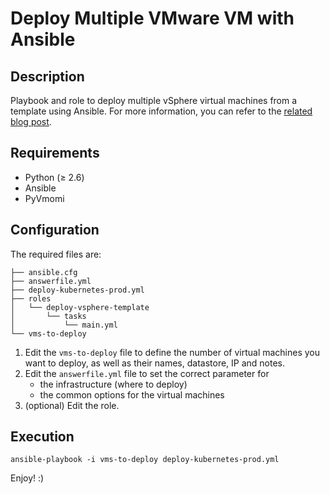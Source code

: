 # Deploy Multiple VMware VM with Ansible

## Description

Playbook and role to deploy multiple vSphere virtual machines from a template using Ansible. For more information, you can refer to the [related blog post](http://cloudmaniac.net/?p=2906&preview=true).

## Requirements
* Python (≥ 2.6)
* Ansible
* PyVmomi

## Configuration
The required files are:
```
├── ansible.cfg
├── answerfile.yml
├── deploy-kubernetes-prod.yml
├── roles
│   └── deploy-vsphere-template
│       └── tasks
│           └── main.yml
└── vms-to-deploy
```

1. Edit the ```vms-to-deploy``` file to define the number of virtual machines you want to deploy, as well as their names, datastore, IP and notes.
2. Edit the ```answerfile.yml``` file to set the correct parameter for
    * the infrastructure (where to deploy)
    * the common options for the virtual machines
3. (optional) Edit the role.

## Execution

```
ansible-playbook -i vms-to-deploy deploy-kubernetes-prod.yml
```

Enjoy! :)